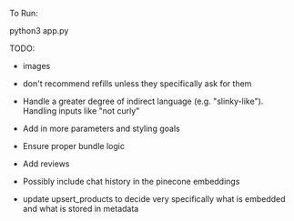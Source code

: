 To Run:

python3 app.py



TODO:

- images

- don't recommend refills unless they specifically ask for them

- Handle a greater degree of indirect language (e.g. "slinky-like").
    Handling inputs like "not curly"

- Add in more parameters and styling goals

- Ensure proper bundle logic

- Add reviews

- Possibly include chat history in the pinecone embeddings

- update upsert_products to decide very specifically what is embedded and what is stored in metadata